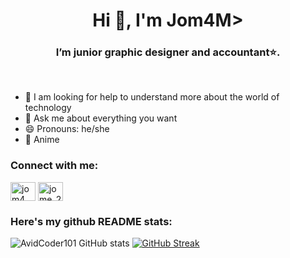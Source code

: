 <h1 align="center">Hi 👋, I'm Jom4M>
<h3 align="center">I’m junior graphic designer and accountant⭐.</h3>

<br>

  - 🤔 I am looking for help to understand more about the world of technology
- 💬 Ask me about everything you want
- 😄 Pronouns: he/she
- 🩷 Anime

<h3 align="left">Connect with me:</h3>
<p align="left">
  <a href="https://instagram.com/jom4_22" target="blank"><img align="center"
      src="https://raw.githubusercontent.com/rahuldkjain/github-profile-readme-generator/master/src/images/icons/Social/instagram.svg"
      alt="jom4_22" height="30" width="40" /></a>
 <a href="https://twitter.com/jome_20" target="blank"><img align="center"
      src="https://raw.githubusercontent.com/rahuldkjain/github-profile-readme-generator/master/src/images/icons/Social/twitter.svg"
      alt="jome_20" height="30" width="40" /></a>
</p>

  ### Here's my github README stats:

![AvidCoder101 GitHub stats](https://github-readme-stats.vercel.app/api?username=Jom4M&show_icons=true&theme=radical) 
[![GitHub Streak](https://github-readme-streak-stats.herokuapp.com/?user=Jom4M&theme=radical)](https://git.io/streak-stats) 
